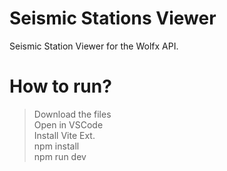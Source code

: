 # Seismic Stations Viewer

Seismic Station Viewer for the Wolfx API.

# How to run?
> Download the files<br>
> Open in VSCode<br>
> Install Vite Ext.<br>
> npm install<br>
> npm run dev<br>
